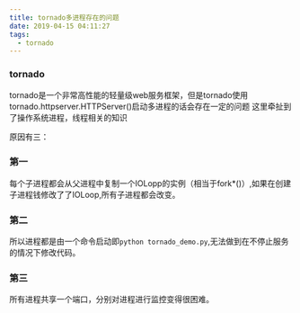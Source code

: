 ```yaml
---
title: tornado多进程存在的问题
date: 2019-04-15 04:11:27
tags:
  - tornado
---
```

### tornado
tornado是一个非常高性能的轻量级web服务框架，但是tornado使用tornado.httpserver.HTTPServer()启动多进程的话会存在一定的问题
这里牵扯到了操作系统进程，线程相关的知识

原因有三：
### 第一
每个子进程都会从父进程中复制一个IOLopp的实例（相当于fork*()）,如果在创建子进程钱修改了了IOLoop,所有子进程都会改变。
### 第二
所以进程都是由一个命令启动即`python tornado_demo.py`,无法做到在不停止服务的情况下修改代码。
### 第三
所有进程共享一个端口，分别对进程进行监控变得很困难。
